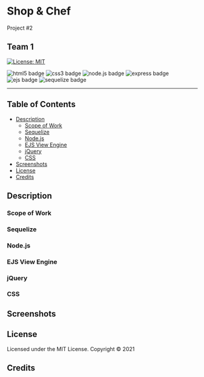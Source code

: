 # Shop & Chef
Project #2

Team 1
---

[![License: MIT](https://img.shields.io/badge/License-MIT-yellow.svg)](https://github.com/natemking/shop_n_chef/blob/main/LICENSE)

![html5 badge](https://img.shields.io/badge/html5%20-%23E34F26.svg?&style=flat&logo=html5&logoColor=white)
![css3 badge](https://img.shields.io/badge/css3%20-%231572B6.svg?&style=flat&logo=css3&logoColor=white)
![node.js badge](https://img.shields.io/badge/node.js%20-%2343853D.svg?&style=flat&logo=node.js&logoColor=white)
![express badge](https://img.shields.io/badge/express.js%20-%23404d59.svg?&style=flat)
![ejs badge](https://img.shields.io/badge/%20EJS%20-%23B4CA65.svg?&style=flatColor=white%22/)
![sequelize badge](https://img.shields.io/badge/Sequelize-%2304AFEF.svg?&style=flat&logoColor=white)

<!-- ![bootstrap badge](https://img.shields.io/badge/bootstrap%20-%23563D7C.svg?&style=flat&logo=bootstrap&logoColor=white) -->

---
## Table of Contents
 * [Description](#description)
    + [Scope of Work](#scope-of-work)
    + [Sequelize](#sequelize)
    + [Node.js](#nodejs)
    + [EJS View Engine](#ejs-view-engine)
    + [jQuery](#jquery)
    + [CSS](#css)
  * [Screenshots](#screenshots)
  * [License](#license)
  * [Credits](#credits)

## Description

### Scope of Work

### Sequelize

### Node.js

### EJS View Engine
 
### jQuery

### CSS

## Screenshots

<!-- ![app gif](public/assets/images/screenshots/burger_banquet.gif)
<br>

_App Functionality_
<br>

![mobile resolution](public/assets/images/screenshots/burger_banquet_mobile.png)

_Mobile Responsiveness_ -->

## License
Licensed under the MIT License. Copyright © 2021

## Credits

<!-- * [Make elements be clickable after they are returned from an ajax call](https://stackoverflow.com/questions/6594226/jquery-class-selector-not-working/6602120)

* [Better Express routing for Node JS](https://caffeinecoding.com/better-express-routing-for-nodejs/)

* [Toggle a Boolean](https://stackoverflow.com/questions/11604409/how-to-toggle-a-boolean)  -->




